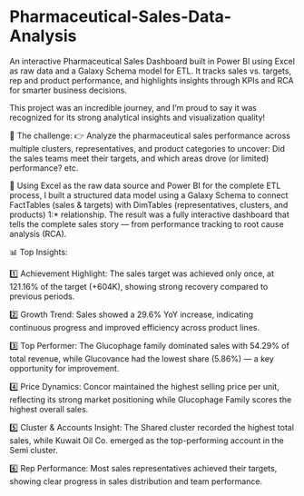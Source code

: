 # Pharmaceutical-Sales-Data-Analysis
An interactive Pharmaceutical Sales Dashboard built in Power BI using Excel as raw data and a Galaxy Schema model for ETL. It tracks sales vs. targets, rep and product performance, and highlights insights through KPIs and RCA for smarter business decisions.

This project was an incredible journey, and I’m proud to say it was recognized for its strong analytical insights and visualization quality!

📌 The challenge:
 👉 Analyze the pharmaceutical sales performance across multiple clusters, representatives, and product categories to uncover:
 Did the sales teams meet their targets, and which areas drove (or limited) performance? etc. 

🧾 Using Excel as the raw data source and Power BI for the complete ETL process, I built a structured data model using a Galaxy Schema to connect FactTables (sales & targets) with DimTables (representatives, clusters, and products) 1:* relationship. The result was a fully interactive dashboard that tells the complete sales story — from performance tracking to root cause analysis (RCA).

📊 Top Insights:

1️⃣ Achievement Highlight: The sales target was achieved only once, at 121.16% of the target (+604K), showing strong recovery compared to previous periods.

2️⃣ Growth Trend: Sales showed a 29.6% YoY increase, indicating continuous progress and improved efficiency across product lines.

3️⃣ Top Performer: The Glucophage family dominated sales with 54.29% of total revenue, while Glucovance had the lowest share (5.86%) — a key opportunity for improvement.

4️⃣ Price Dynamics: Concor maintained the highest selling price per unit, reflecting its strong market positioning while Glucophage Family scores the highest overall sales.

5️⃣ Cluster & Accounts Insight: The Shared cluster recorded the highest total sales, while Kuwait Oil Co. emerged as the top-performing account in the Semi cluster.

6️⃣ Rep Performance: Most sales representatives achieved their targets, showing clear progress in sales distribution and team performance.
